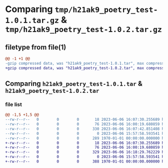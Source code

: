 # Comparing `tmp/h21ak9_poetry_test-1.0.1.tar.gz` & `tmp/h21ak9_poetry_test-1.0.2.tar.gz`

## filetype from file(1)

```diff
@@ -1 +1 @@
-gzip compressed data, was "h21ak9_poetry_test-1.0.1.tar", max compression
+gzip compressed data, was "h21ak9_poetry_test-1.0.2.tar", max compression
```

## Comparing `h21ak9_poetry_test-1.0.1.tar` & `h21ak9_poetry_test-1.0.2.tar`

### file list

```diff
@@ -1,5 +1,5 @@
--rw-r--r--   0        0        0       18 2023-06-06 16:07:30.255689 h21ak9_poetry_test-1.0.1/h21ak9_poetry_test/__init__.py
--rw-r--r--   0        0        0       76 2023-06-06 16:00:19.680859 h21ak9_poetry_test-1.0.1/h21ak9_poetry_test/main.py
--rw-r--r--   0        0        0      330 2023-06-06 16:07:42.851408 h21ak9_poetry_test-1.0.1/pyproject.toml
--rw-r--r--   0        0        0        0 2023-06-06 15:57:58.593541 h21ak9_poetry_test-1.0.1/README.md
--rw-r--r--   0        0        0      289 1970-01-01 00:00:00.000000 h21ak9_poetry_test-1.0.1/PKG-INFO
+-rw-r--r--   0        0        0       18 2023-06-06 16:07:30.255689 h21ak9_poetry_test-1.0.2/h21ak9_poetry_test/__init__.py
+-rw-r--r--   0        0        0       76 2023-06-06 16:00:19.680859 h21ak9_poetry_test-1.0.2/h21ak9_poetry_test/main.py
+-rw-r--r--   0        0        0      329 2023-06-06 16:18:29.762229 h21ak9_poetry_test-1.0.2/pyproject.toml
+-rw-r--r--   0        0        0        0 2023-06-06 15:57:58.593541 h21ak9_poetry_test-1.0.2/README.md
+-rw-r--r--   0        0        0      388 1970-01-01 00:00:00.000000 h21ak9_poetry_test-1.0.2/PKG-INFO
```

